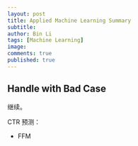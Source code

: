 ```yaml
---
layout: post
title: Applied Machine Learning Summary
subtitle:
author: Bin Li
tags: [Machine Learning]
image: 
comments: true
published: true
---
```


## Handle with Bad Case
继续。

CTR 预测：
* FFM